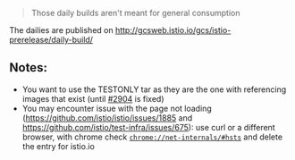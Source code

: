 
> Those daily builds aren't meant for general consumption

The dailies are published on
http://gcsweb.istio.io/gcs/istio-prerelease/daily-build/

## Notes:
* You want to use the TESTONLY tar as they are the one with referencing images that exist (until [#2904](https://github.com/istio/istio/issues/2904) is fixed)
* You may encounter issue with the page not loading (https://github.com/istio/istio/issues/1885 and https://github.com/istio/test-infra/issues/675): use curl or a different browser, with chrome check [`chrome://net-internals/#hsts`](chrome://net-internals/#hsts) and delete the entry for istio.io

